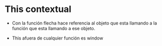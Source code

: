 # This contextual

- Con la función flecha hace referencia al objeto que esta llamando a la función que esta llamando a ese objeto.

- This afuera de cualquier función es window

